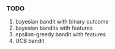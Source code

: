 ### TODO
1. bayesian bandit with binary outcome
2. bayesian bandits with features
3. epsilon-greedy bandit with features
4. UCB bandit
